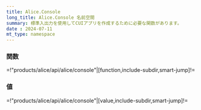 ```yaml
---
title: Alice.Console
long_title: Alice.Console 名前空間
summary: 標準入出力を使用してCUIアプリを作成するために必要な関数があります。
date : 2024-07-11
mt_type: namespace
---
```


### 関数

=!"products/alice/api/alice/console"|[function,include-subdir,smart-jump]!=

### 値

=!"products/alice/api/alice/console"|[value,include-subdir,smart-jump]!=
